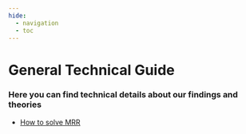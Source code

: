 ```yaml
---
hide:
  - navigation
  - toc
---
```


# General Technical Guide

### Here you can find technical details about our findings and theories

- [How to solve MRR](How_to_solve_MRR.md)

